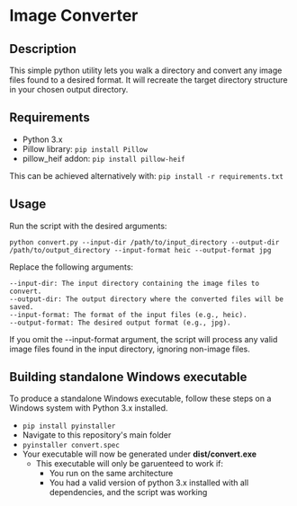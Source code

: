 # Image Converter
## Description
This simple python utility lets you walk a directory and convert any image files found to a desired format. It will recreate the target directory structure in your chosen output directory.

## Requirements
- Python 3.x
- Pillow library: `pip install Pillow`
- pillow_heif addon: `pip install pillow-heif`

This can be achieved alternatively with: `pip install -r requirements.txt`

## Usage
Run the script with the desired arguments:

`python convert.py --input-dir /path/to/input_directory --output-dir /path/to/output_directory --input-format heic --output-format jpg`

Replace the following arguments:

```
--input-dir: The input directory containing the image files to convert.
--output-dir: The output directory where the converted files will be saved.
--input-format: The format of the input files (e.g., heic).
--output-format: The desired output format (e.g., jpg).
```


If you omit the --input-format argument, the script will process any valid image files found in the input directory, ignoring non-image files.

## Building standalone Windows executable
To produce a standalone Windows executable, follow these steps on a Windows system with Python 3.x installed.
- `pip install pyinstaller`
- Navigate to this repository's main folder
- `pyinstaller convert.spec`
- Your executable will now be generated under **dist/convert.exe**
    - This executable will only be garuenteed to work if:
        - You run on the same architecture
        - You had a valid version of python 3.x installed with all dependencies, and the script was working